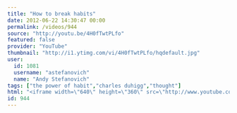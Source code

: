 ```yaml
---
title: "How to break habits"
date: 2012-06-22 14:30:47 00:00
permalink: /videos/944
source: "http://youtu.be/4H0fTwtPLfo"
featured: false
provider: "YouTube"
thumbnail: "http://i1.ytimg.com/vi/4H0fTwtPLfo/hqdefault.jpg"
user:
  id: 1081
  username: "astefanovich"
  name: "Andy Stefanovich"
tags: ["the power of habit","charles duhigg","thought"]
html: "<iframe width=\"640\" height=\"360\" src=\"http://www.youtube.com/embed/4H0fTwtPLfo?wmode=transparent&fs=1&feature=oembed\" frameborder=\"0\" allowfullscreen></iframe>"
id: 944
---
```


